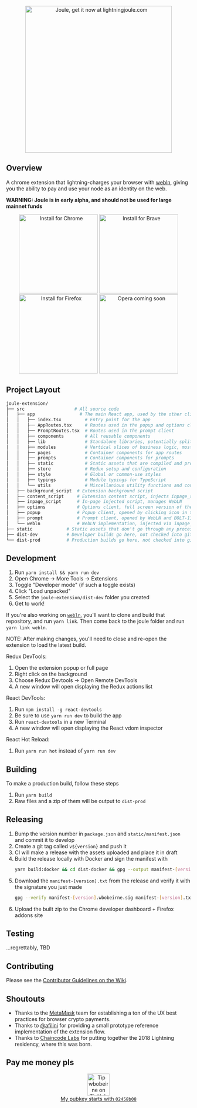 <p align="center">
<a href="https://lightningjoule.com"><img src="https://camo.githubusercontent.com/ff4a641fba4f90ea2a24413d8874bb464883685d/68747470733a2f2f692e696d6775722e636f6d2f595968594335652e706e67" alt="Joule, get it now at lightningjoule.com" data-canonical-src="https://i.imgur.com/YYhYC5e.png" style="max-width:100%;" width="400"></a>
</p>

## Overview

A chrome extension that lightning-charges your browser with
[webln](https://github.com/wbobeirne/webln), giving you
the ability to pay and use your node as an identity on the web.

**WARNING: Joule is in early alpha, and should not be used for large mainnet funds**

<p align="center">
  <a target="_blank" rel="noopener noreferrer" href="https://chrome.google.com/webstore/detail/joule/aejmoogjdllanidlpfjmmmmimfaficio"><img src="https://camo.githubusercontent.com/03f42faaa039db4a737c86efffa8fb51160b1c3e/68747470733a2f2f692e696d6775722e636f6d2f6b5742515539512e706e67" alt="Install for Chrome" data-canonical-src="https://i.imgur.com/kWBQU9Q.png" width="215" style="max-width:100%;"></a>
  <a target="_blank" rel="noopener noreferrer" href="https://chrome.google.com/webstore/detail/joule/aejmoogjdllanidlpfjmmmmimfaficio"><img src="https://camo.githubusercontent.com/28cdbccd978c68df21b742fb5d0122a49977d3ba/68747470733a2f2f692e696d6775722e636f6d2f6c6f71443433312e706e67" alt="Install for Brave" data-canonical-src="https://i.imgur.com/loqD431.png" width="215" style="max-width:100%;"></a>
  <a target="_blank" rel="noopener noreferrer" href="https://addons.mozilla.org/en-US/firefox/addon/lightning-joule/"><img src="https://camo.githubusercontent.com/0ab15bdbdfebab96bdb03d184f60eb0e28169a21/68747470733a2f2f692e696d6775722e636f6d2f614e4342324c472e706e67" alt="Install for Firefox" data-canonical-src="https://i.imgur.com/aNCB2LG.png" width="215" style="max-width:100%;"></a>
  <img src="https://camo.githubusercontent.com/53d25f16497948c065a7570b0075b0eebd795aca/68747470733a2f2f692e696d6775722e636f6d2f7a346c4e6843362e706e67" alt="Opera coming soon" data-canonical-src="https://i.imgur.com/z4lNhC6.png" width="215" style="max-width:100%;">
</p>

## Project Layout

```bash
joule-extension/
├── src                   # All source code
│   ├── app                 # The main React app, used by the other clients
│   │   ├── index.tsx         # Entry point for the app
│   │   ├── AppRoutes.tsx     # Routes used in the popup and options clients
│   │   ├── PromptRoutes.tsx  # Routes used in the prompt client
│   │   ├── components        # All reusable components
│   │   ├── lib               # Standalone libraries, potentially split into node modules
│   │   ├── modules           # Vertical slices of business logic, mostly redux code
│   │   ├── pages             # Container components for app routes
│   │   ├── prompts           # Container components for prompts
│   │   ├── static            # Static assets that are compiled and processed
│   │   ├── store             # Redux setup and configuration
│   │   ├── style             # Global or common-use styles
│   │   ├── typings           # Module typings for TypeScript
│   │   └── utils             # Miscellanious utility functions and constants
│   ├── background_script  # Extension background script
│   ├── content_script     # Extension content script, injects inpage_script and communicates with background_script
│   ├── inpage_script      # In-page injected script, manages WebLN
│   ├── options            # Options client, full screen version of the app
│   ├── popup              # Popup client, opened by clicking icon in toolbar
│   ├── prompt             # Prompt client, opened by WebLN and BOLT-11 links
│   └── webln              # WebLN implementation, injected via inpage_script
├── static             # Static assets that don't go through any processing
├── dist-dev           # Developer builds go here, not checked into git
└── dist-prod          # Production builds go here, not checked into git
```

## Development

1. Run `yarn install && yarn run dev`
2. Open Chrome -> More Tools -> Extensions
3. Toggle "Developer mode" (if such a toggle exists)
4. Click "Load unpacked"
5. Select the `joule-extension/dist-dev` folder you created
6. Get to work!

If you're also working on [`webln`](https://github.com/wbobeirne/webln), you'll
want to clone and build that repository, and run `yarn link`. Then come back
to the joule folder and run `yarn link webln`.

NOTE: After making changes, you'll need to close and re-open the extension to load the latest build.

Redux DevTools:

1. Open the extension popup or full page
2. Right click on the background
3. Choose Redux Devtools -> Open Remote DevTools
4. A new window will open displaying the Redux actions list

React DevTools:

1. Run `npm install -g react-devtools`
2. Be sure to use `yarn run dev` to build the app
3. Run `react-devtools` in a new Terminal
4. A new window will open displaying the React vdom inspector

React Hot Reload:

1. Run `yarn run hot` instead of `yarn run dev`

## Building

To make a production build, follow these steps

1. Run `yarn build`
2. Raw files and a zip of them will be output to `dist-prod`

## Releasing

1. Bump the version number in `package.json` and `static/manifest.json` and commit it to develop
2. Create a git tag called `v${version}` and push it
3. CI will make a release with the assets uploaded and place it in draft
4. Build the release locally with Docker and sign the manifest with
   ```sh
   yarn build:docker && cd dist-docker && gpg --output manifest-[version].wbobeirne.sig --detach-sig manifest.txt
   ```
5. Download the `manifest-[version].txt` from the release and verify it with the signature you just made
   ```sh
   gpg --verify manifest-[version].wbobeirne.sig manifest-[version].txt
   ```
6. Upload the built zip to the Chrome developer dashboard + Firefox addons site

## Testing

...regrettably, TBD

## Contributing

Please see the [Contributor Guidelines on the Wiki](https://github.com/wbobeirne/joule-extension/wiki/Contributor-Guidelines).

## Shoutouts

- Thanks to the [MetaMask](http://github.com/Metamask) team for establishing
  a ton of the UX best practices for browser crypto payments.
- Thanks to [@afilini](https://github.com/afilini) for providing a small prototype
  reference implementation of the extension flow.
- Thanks to [Chaincode Labs](https://chaincode.com) for putting together the 2018
  Lightning residency, where this was born.

## Pay me money pls

<p align="center">
<a target="_blank" rel="noopener noreferrer" href="https://tiphub.io/user/964883859/tip?site=github">
<img src="https://tiphub.io/static/images/tip-button-dark.png" alt="Tip wbobeirne on TipHub" height="60">
<br />
My pubkey starts with <code>02458b08</code>
</a>
</p>
